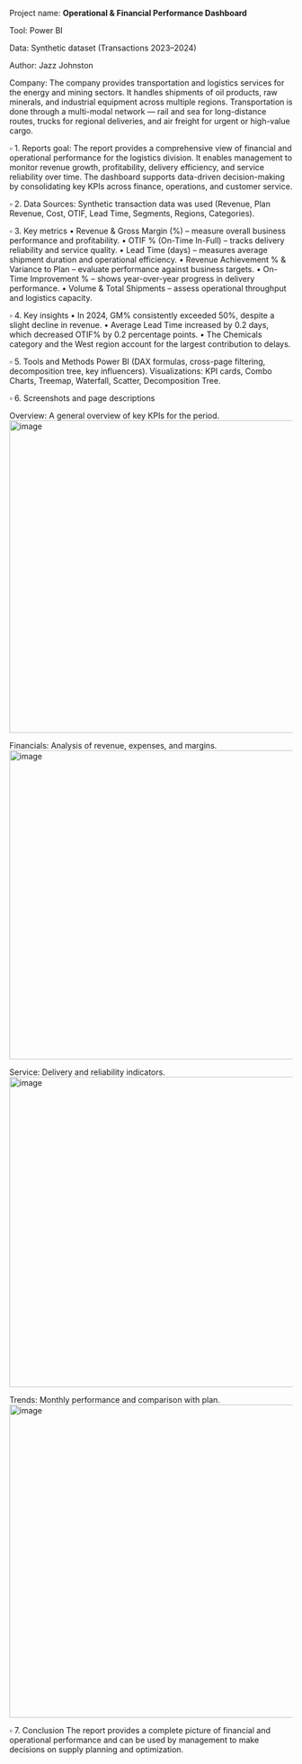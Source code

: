 Project name: **Operational & Financial Performance Dashboard**

Tool: Power BI

Data: Synthetic dataset (Transactions 2023–2024)

Author: Jazz Johnston

Company: The company provides transportation and logistics services for the energy and mining sectors. It handles shipments of oil products, raw minerals, and industrial equipment across multiple regions.
Transportation is done through a multi-modal network — rail and sea for long-distance routes, trucks for regional deliveries, and air freight for urgent or high-value cargo.

▫️ 1. Reports goal: The report provides a comprehensive view of financial and operational performance for the logistics division.
It enables management to monitor revenue growth, profitability, delivery efficiency, and service reliability over time.
The dashboard supports data-driven decision-making by consolidating key KPIs across finance, operations, and customer service.

▫️ 2. Data Sources: Synthetic transaction data was used (Revenue, Plan Revenue, Cost, OTIF, Lead Time, Segments, Regions, Categories).

▫️ 3. Key metrics
• Revenue & Gross Margin (%) – measure overall business performance and profitability.
• OTIF % (On-Time In-Full) – tracks delivery reliability and service quality.
• Lead Time (days) – measures average shipment duration and operational efficiency.
• Revenue Achievement % & Variance to Plan – evaluate performance against business targets.
• On-Time Improvement % – shows year-over-year progress in delivery performance.
• Volume & Total Shipments – assess operational throughput and logistics capacity.

▫️ 4. Key insights
• In 2024, GM% consistently exceeded 50%, despite a slight decline in revenue.
• Average Lead Time increased by 0.2 days, which decreased OTIF% by 0.2 percentage points.
• The Chemicals category and the West region account for the largest contribution to delays.

▫️ 5. Tools and Methods
Power BI (DAX formulas, cross-page filtering, decomposition tree, key influencers).
Visualizations: KPI cards, Combo Charts, Treemap, Waterfall, Scatter, Decomposition Tree.

▫️ 6. Screenshots and page descriptions

Overview: A general overview of key KPIs for the period.
<img width="975" height="555" alt="image" src="https://github.com/user-attachments/assets/18013c5a-0a73-4672-9921-338d87047050" />


Financials: Analysis of revenue, expenses, and margins.
<img width="975" height="549" alt="image" src="https://github.com/user-attachments/assets/96aa3ecd-b904-4a7e-b5bf-16ab5a7d500a" />

Service: Delivery and reliability indicators.
<img width="975" height="551" alt="image" src="https://github.com/user-attachments/assets/d68b158b-029a-458f-a8b9-83371a539768" />

Trends: Monthly performance and comparison with plan.
<img width="975" height="556" alt="image" src="https://github.com/user-attachments/assets/a6b3aef2-f16c-4df7-898c-c1fbc839a4e7" />

▫️ 7. Conclusion
The report provides a complete picture of financial and operational performance and can be used by management to make decisions on supply planning and optimization.

